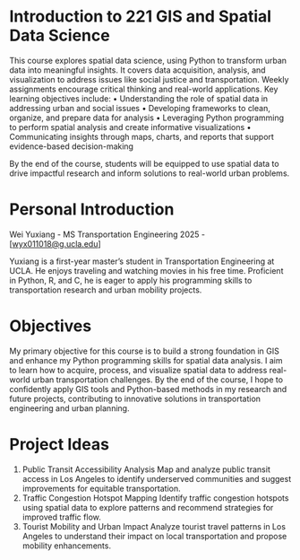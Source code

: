 # Introduction to 221 GIS and Spatial Data Science
This course explores spatial data science, using Python to transform urban data into meaningful insights. It covers data acquisition, analysis, and visualization to address issues like social justice and transportation. Weekly assignments encourage critical thinking and real-world applications.
Key learning objectives include:
	•	Understanding the role of spatial data in addressing urban and social issues
	•	Developing frameworks to clean, organize, and prepare data for analysis
	•	Leveraging Python programming to perform spatial analysis and create informative visualizations
	•	Communicating insights through maps, charts, and reports that support evidence-based decision-making

By the end of the course, students will be equipped to use spatial data to drive impactful research and inform solutions to real-world urban problems.

# Personal Introduction
Wei Yuxiang - MS Transportation Engineering 2025 - [wyx011018@g.ucla.edu]

Yuxiang is a first-year master’s student in Transportation Engineering at UCLA. He enjoys traveling and watching movies in his free time. Proficient in Python, R, and C, he is eager to apply his programming skills to transportation research and urban mobility projects.

# Objectives
My primary objective for this course is to build a strong foundation in GIS and enhance my Python programming skills for spatial data analysis. I aim to learn how to acquire, process, and visualize spatial data to address real-world urban transportation challenges. By the end of the course, I hope to confidently apply GIS tools and Python-based methods in my research and future projects, contributing to innovative solutions in transportation engineering and urban planning.

# Project Ideas
1.	Public Transit Accessibility Analysis
    Map and analyze public transit access in Los Angeles to identify underserved communities and suggest improvements for equitable transportation.
2.	Traffic Congestion Hotspot Mapping
    Identify traffic congestion hotspots using spatial data to explore patterns and recommend strategies for improved traffic flow.
3.	Tourist Mobility and Urban Impact
    Analyze tourist travel patterns in Los Angeles to understand their impact on local transportation and propose mobility enhancements.
